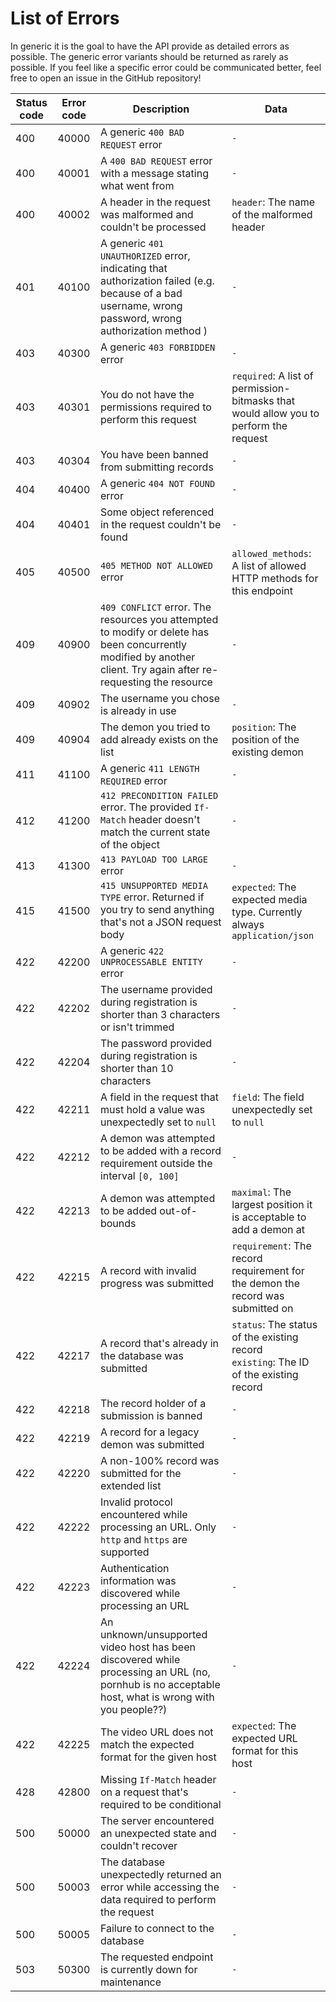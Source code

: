 <div class='panel fade js-scroll-anim' data-anim='fade'>

# List of Errors

In generic it is the goal to have the API provide as detailed errors as possible. The generic error variants should be returned as rarely as possible. If you feel like a specific error could be communicated better, feel free to open an issue in the GitHub repository!

| Status code | Error code | Description                                                                                                                                                        | Data                                                                                      |
| ----------- | ---------- | ------------------------------------------------------------------------------------------------------------------------------------------------------------------ | ----------------------------------------------------------------------------------------- |
| 400         | 40000      | A generic `400 BAD REQUEST` error                                                                                                                                  | `-`                                                                                       |
| 400         | 40001      | A `400 BAD REQUEST` error with a message stating what went from                                                                                                    | `-`                                                                                       |
| 400         | 40002      | A header in the request was malformed and couldn't be processed                                                                                                    | `header`: The name of the malformed header                                                |
| 401         | 40100      | A generic `401 UNAUTHORIZED` error, indicating that authorization failed (e.g. because of a bad username, wrong password, wrong authorization method )             | `-`                                                                                       |
| 403         | 40300      | A generic `403 FORBIDDEN` error                                                                                                                                    | `-`                                                                                       |
| 403         | 40301      | You do not have the permissions required to perform this request                                                                                                   | `required`: A list of permission-bitmasks that would allow you to perform the request     |
| 403         | 40304      | You have been banned from submitting records                                                                                                                       | `-`                                                                                       |
| 404         | 40400      | A generic `404 NOT FOUND` error                                                                                                                                    | `-`                                                                                       |
| 404         | 40401      | Some object referenced in the request couldn't be found                                                                                                            | `-`                                                                                       |
| 405         | 40500      | `405 METHOD NOT ALLOWED` error                                                                                                                                     | `allowed_methods`: A list of allowed HTTP methods for this endpoint                       |
| 409         | 40900      | `409 CONFLICT` error. The resources you attempted to modify or delete has been concurrently modified by another client. Try again after re-requesting the resource | `-`                                                                                       |
| 409         | 40902      | The username you chose is already in use                                                                                                                           | `-`                                                                                       |
| 409         | 40904      | The demon you tried to add already exists on the list                                                                                                              | `position`: The position of the existing demon                                            |
| 411         | 41100      | A generic `411 LENGTH REQUIRED` error                                                                                                                              | `-`                                                                                       |
| 412         | 41200      | `412 PRECONDITION FAILED` error. The provided `If-Match` header doesn't match the current state of the object                                                      | `-`                                                                                       |
| 413         | 41300      | `413 PAYLOAD TOO LARGE` error                                                                                                                                      | `-`                                                                                       |
| 415         | 41500      | `415 UNSUPPORTED MEDIA TYPE` error. Returned if you try to send anything that's not a JSON request body                                                            | `expected`: The expected media type. Currently always `application/json`                  |
| 422         | 42200      | A generic `422 UNPROCESSABLE ENTITY` error                                                                                                                         | `-`                                                                                       |
| 422         | 42202      | The username provided during registration is shorter than 3 characters or isn't trimmed                                                                            | `-`                                                                                       |
| 422         | 42204      | The password provided during registration is shorter than 10 characters                                                                                            | `-`                                                                                       |
| 422         | 42211      | A field in the request that must hold a value was unexpectedly set to `null`                                                                                       | `field`: The field unexpectedly set to `null`                                             |
| 422         | 42212      | A demon was attempted to be added with a record requirement outside the interval `[0, 100]`                                                                        | `-`                                                                                       |
| 422         | 42213      | A demon was attempted to be added out-of-bounds                                                                                                                    | `maximal`: The largest position it is acceptable to add a demon at                        |
| 422         | 42215      | A record with invalid progress was submitted                                                                                                                       | `requirement`: The record requirement for the demon the record was submitted on           |
| 422         | 42217      | A record that's already in the database was submitted                                                                                                              | `status`: The status of the existing record<br> `existing`: The ID of the existing record |
| 422         | 42218      | The record holder of a submission is banned                                                                                                                        | `-`                                                                                       |
| 422         | 42219      | A record for a legacy demon was submitted                                                                                                                          | `-`                                                                                       |
| 422         | 42220      | A non-100% record was submitted for the extended list                                                                                                              | `-`                                                                                       |
| 422         | 42222      | Invalid protocol encountered while processing an URL. Only `http` and `https` are supported                                                                        | `-`                                                                                       |
| 422         | 42223      | Authentication information was discovered while processing an URL                                                                                                  | `-`                                                                                       |
| 422         | 42224      | An unknown/unsupported video host has been discovered while processing an URL (no, pornhub is no acceptable host, what is wrong with you people??)                 | `-`                                                                                       |
| 422         | 42225      | The video URL does not match the expected format for the given host                                                                                                | `expected`: The expected URL format for this host                                         |
| 428         | 42800      | Missing `If-Match` header on a request that's required to be conditional                                                                                           | `-`                                                                                       |
| 500         | 50000      | The server encountered an unexpected state and couldn't recover                                                                                                    | `-`                                                                                       |
| 500         | 50003      | The database unexpectedly returned an error while accessing the data required to perform the request                                                               | `-`                                                                                       |
| 500         | 50005      | Failure to connect to the database                                                                                                                                 | `-`                                                                                       |
| 503         | 50300      | The requested endpoint is currently down for maintenance                                                                                                           | `-`                                                                                       |

</div>

